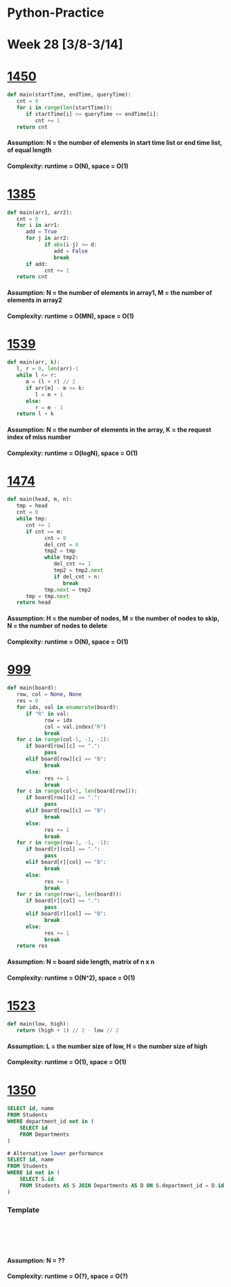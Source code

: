 # Python-Practice

# Week 28 [3/8-3/14]

# [1450](https://leetcode.com/problems/number-of-students-doing-homework-at-a-given-time/)
```python
def main(startTime, endTime, queryTime):
   cnt = 0
   for i in range(len(startTime)):
      if startTime[i] <= queryTime <= endTime[i]:
         cnt += 1
   return cnt
```
#### Assumption: N = the number of elements in start time list or end time list, of equal length
#### Complexity: runtime = O(N), space = O(1)

# [1385](https://leetcode.com/problems/find-the-distance-value-between-two-arrays/)
```python
def main(arr1, arr2):
   cnt = 0
   for i in arr1:
      add = True
      for j in arr2:
            if abs(i-j) <= d:
               add = False
               break
      if add:
            cnt += 1
   return cnt
```
#### Assumption: N = the number of elements in array1, M = the number of elements in array2
#### Complexity: runtime = O(MN), space = O(1)

# [1539](https://leetcode.com/problems/kth-missing-positive-number/)
```python
def main(arr, k):
   l, r = 0, len(arr)-1
   while l <= r:
      m = (l + r) // 2
      if arr[m] - m <= k:
         l = m + 1
      else:
         r = m - 1
   return l + k
```
#### Assumption: N = the number of elements in the array, K = the request index of miss number
#### Complexity: runtime = O(logN), space = O(1)

# [1474](https://leetcode.com/problems/delete-n-nodes-after-m-nodes-of-a-linked-list/)
```python
def main(head, m, n):
   tmp = head
   cnt = 0
   while tmp:
      cnt += 1
      if cnt == m:
            cnt = 0
            del_cnt = 0
            tmp2 = tmp
            while tmp2:
               del_cnt += 1
               tmp2 = tmp2.next
               if del_cnt > n:
                  break
            tmp.next = tmp2
      tmp = tmp.next
   return head
```
#### Assumption: H = the number of nodes, M = the number of nodes to skip, N = the number of nodes to delete
#### Complexity: runtime = O(N), space = O(1)

# [999](https://leetcode.com/problems/available-captures-for-rook/)
```python
def main(board):
   row, col = None, None
   res = 0
   for idx, val in enumerate(board):
      if "R" in val:
            row = idx
            col = val.index("R")
            break
   for c in range(col-1, -1, -1):
      if board[row][c] == ".":
            pass
      elif board[row][c] == "B":
            break
      else:
            res += 1
            break
   for c in range(col+1, len(board[row])):
      if board[row][c] == ".":
            pass
      elif board[row][c] == "B":
            break
      else:
            res += 1
            break
   for r in range(row-1, -1, -1):
      if board[r][col] == ".":
            pass
      elif board[r][col] == "B":
            break
      else:
            res += 1
            break
   for r in range(row+1, len(board)):
      if board[r][col] == ".":
            pass
      elif board[r][col] == "B":
            break
      else:
            res += 1
            break
   return res
```
#### Assumption: N = board side length, matrix of n x n
#### Complexity: runtime = O(N^2), space = O(1)

# [1523](https://leetcode.com/problems/count-odd-numbers-in-an-interval-range/)
```python
def main(low, high):
   return (high + 1) // 2 - low // 2
```
#### Assumption: L = the number size of low, H = the number size of high
#### Complexity: runtime = O(1), space = O(1)

# [1350](https://leetcode.com/problems/students-with-invalid-departments/)
```sql
SELECT id, name
FROM Students
WHERE department_id not in (
    SELECT id
    FROM Departments
)

# Alternative lower performance
SELECT id, name
FROM Students
WHERE id not in (
    SELECT S.id
    FROM Students AS S JOIN Departments AS D ON S.department_id = D.id
)
```

### Template
# []()
```sql
```

# []()
```python
```
#### Assumption: N = ??
#### Complexity: runtime = O(?), space = O(?)
